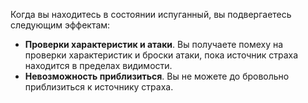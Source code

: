 Когда вы находитесь в состоянии испуганный, вы подвергаетесь следующим эффектам: 
* **Проверки характеристик и атаки**. Вы получаете помеху на проверки характеристик и броски атаки, пока источник страха находится в пределах видимости. 
* **Невозможность приблизиться**. Вы не можете до бровольно приблизиться к источнику страха.